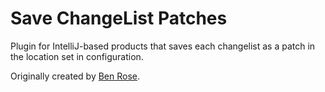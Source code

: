 # Save ChangeList Patches
Plugin for IntelliJ-based products that saves each changelist as a patch in the location set in configuration.

Originally created by [Ben Rose](https://plugins.jetbrains.com/space/index?pr=&lg=BenRose3d).
